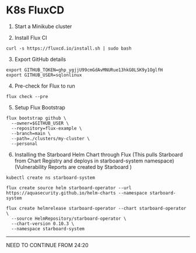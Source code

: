# K8s FluxCD   
     
1. Start a Minikube cluster
      
        
2. Install Flux CI
``` 
curl -s https://fluxcd.io/install.sh | sudo bash
```

3. Export GitHub details 
```
export GITHUB_TOKEN=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
export GITHUB_USER=sqlonlinux
```

4. Pre-check for Flux to run 
```
flux check --pre
```

5. Setup Flux Bootstrap 
```
flux bootstrap github \
  --owner=$GITHUB_USER \
  --repository=flux-example \
  --branch=main \
  --path=./clusters/my-cluster \
  --personal
```

6. Installing the Starboard Helm Chart through Flux (This pulls Starboard from Chart Registry and deploys in starboard-system namespace) (Vulnerability Reports are created by Starboard )
```
kubectl create ns starboard-system
```
```
flux create source helm starboard-operator --url https://aquasecurity.github.io/helm-charts --namespace starboard-system
```
```
flux create helmrelease starboard-operator --chart starboard-operator \
  --source HelmRepository/starboard-operator \
  --chart-version 0.10.3 \
  --namespace starboard-system
```

---
NEED TO CONTINUE FROM 24:20

